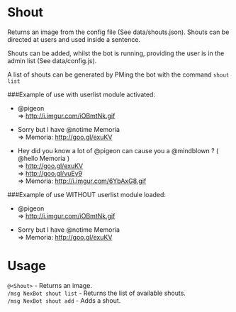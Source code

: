 # Shout

Returns an image from the config file (See data/shouts.json). Shouts can be directed at users and used inside a sentence.  

Shouts can be added, whilst the bot is running, providing the user is in the admin list (See data/config.js).  

A list of shouts can be generated by PMing the bot with the command ```shout list```

###Example of use with userlist module activated:
- @pigeon  
=> http://i.imgur.com/iOBmtNk.gif

- Sorry but I have @notime Memoria  
=> Memoria: http://goo.gl/exuKV

- Hey did you know a lot of @pigeon can cause you a @mindblown ? ( @hello Memoria )  
=> http://goo.gl/exuKV   
=> http://goo.gl/vuEy9  
=> Memoria: http://i.imgur.com/6YbAxG8.gif  

###Example of use WITHOUT userlist module loaded:
- @pigeon  
=> http://i.imgur.com/iOBmtNk.gif  

- Sorry but I have @notime Memoria  
=> Memoria: http://goo.gl/exuKV  

# Usage
```@<Shout>``` - Returns an image.  
```/msg NexBot shout list``` - Returns the list of available shouts.  
```/msg NexBot shout add``` <Shout> <URL> - Adds a shout.  
